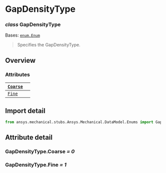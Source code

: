 # GapDensityType

### *class* GapDensityType

Bases: [`enum.Enum`](https://docs.python.org/3/library/enum.html#enum.Enum)

> Specifies the GapDensityType.

> <!-- !! processed by numpydoc !! -->

## Overview

### Attributes

| [`Coarse`](#GapDensityType.Coarse)   |    |
|--------------------------------------|----|
| [`Fine`](#GapDensityType.Fine)       |    |

## Import detail

```python
from ansys.mechanical.stubs.Ansys.Mechanical.DataModel.Enums import GapDensityType
```

## Attribute detail

### GapDensityType.Coarse *= 0*

### GapDensityType.Fine *= 1*
